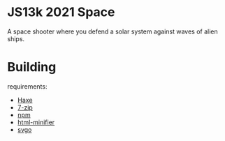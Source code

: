 # JS13k 2021 Space
A space shooter where you defend a solar system against waves of alien ships.

# Building
requirements:
- [Haxe](https://haxe.org/)
- [7-zip](https://www.7-zip.org/)
- [npm](https://www.npmjs.com/)
 - [html-minifier](https://www.npmjs.com/package/html-minifier)
 - [svgo](https://www.npmjs.com/package/svgo)
